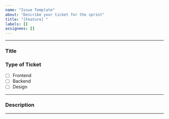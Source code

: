 ```yaml
---
name: "Issue Template"
about: "Describe your ticket for the sprint"
title: "[Feature] "
labels: []
assignees: []
---
```


<!-- Enter title of your ticket -->
---
### Title

### Type of Ticket

- [ ] Frontend
- [ ] Backend
- [ ] Design

---
### Description
<!-- add any description -->

<!-- blocked, refs #5 -->
---

